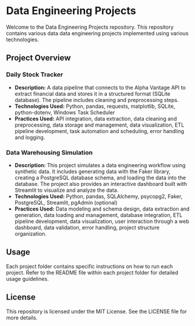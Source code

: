 # Data Engineering Projects
Welcome to the Data Engineering Projects repository. This repository contains various data data engineering projects implemented using various technologies.

## Project Overview
### Daily Stock Tracker
- **Description:** A data pipeline that connects to the Alpha Vantage API to extract financial data and stores it in a structured format (SQLite database). The pipeline includes cleaning and preprocessing steps.
- **Technologies Used:** Python, pandas, requests, matplotlib, SQLite, python-dotenv, Windows Task Scheduler
- **Practices Used:** API integration, data extraction, data cleaning and preprocessing, data storage and management, data visualization, ETL pipeline development, task automation and scheduling, error handling and logging.

### Data Warehousing Simulation
- **Description:** This project simulates a data engineering workflow using synthetic data. It includes generating data with the Faker library, creating a PostgreSQL database schema, and loading the data into the database. The project also provides an interactive dashboard built with Streamlit to visualize and analyze the data.
- **Technologies Used:** Python, pandas, SQLAlchemy, psycopg2, Faker, PostgreSQL, Streamlit, pgAdmin (optional)
- **Practices Used:** Data modeling and schema design, data extraction and generation, data loading and management, database integration, ETL pipeline development, data visualization, user interaction through a web dashboard, data validation, error handling, project structure organization.


## Usage
Each project folder contains specific instructions on how to run each project. Refer to the README file within each project folder for detailed usage guidelines.

## License
This repository is licensed under the MIT License. See the LICENSE file for more details.
